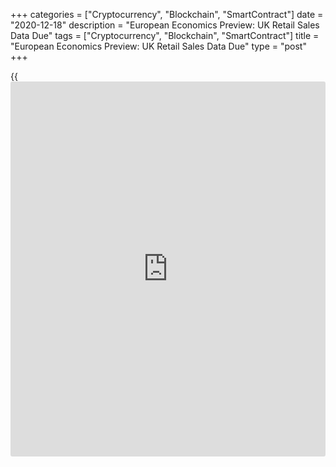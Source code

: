 +++
categories = ["Cryptocurrency", "Blockchain", "SmartContract"]
date = "2020-12-18"
description = "European Economics Preview: UK Retail Sales Data Due"
tags = ["Cryptocurrency", "Blockchain", "SmartContract"]
title = "European Economics Preview: UK Retail Sales Data Due"
type = "post"
+++

{{<iframe id="large-banner" src="https://www.bounty.group/#slide=28.0" width="100%" height="600" scrolling="no" style="border: 0px solid rgb(216, 221, 230); border-radius: 3px;">}}

Retail sales data from the UK and [business][1] confidence from Germany
are due on Friday, headlining a light day for the European economic
[news](https://www.letsplayfx.com/blog/forex-news-website/).

At 2.00 am ET, the Office for National Statistics releases UK retail
sales data for November. Economists forecast sales to fall 4.2 percent
on month, reversing a 1.2 percent rise in October.

In the meantime, Germany's producer price figures are due. Prices are
expected to decrease 0.6 percent annually in November, following a 0.7
percent fall in October.  
  
At 3.55 am ET, Iceland's central bank announces its interest rate
decision.

At 4.00 am ET, Germany's ifo business confidence survey results are due.
The business confidence index is seen at 90.0 in December versus 90.7 in
November.

In the meantime, industrial production and producer prices are due from
Poland. Economists forecast output to grow 3 percent annually and
producer prices to decline 0.2 percent in November.

Also, the European Central Bank releases euro area current account data
for October, at 4.00 am.

At 5.30 am ET, Russia's central bank announces its interest rate
decision. The bank is expected to hold its key rate at 4.25 percent.

At 6.00 am ET, the Confederation of British Industry is set to issue
Industrial Trends survey data. The order book balance is seen at -34
versus -40 in November.

For comments and feedback [contact](https://www.playgroundfx.com/contact/): editorial@rtt[news](https://www.letsplayfx.com/blog/forex-news-website/).com

[Economic News][2]

 **What parts of the world are seeing the best (and worst) economic
performances lately? Click[here][3] to check out our [Econ Scorecard][3]
and find out! See up-to-the-moment [ranking](https://www.playgroundfx.com/blog/crypto-exchange-ranking/)s for the best and worst
performers in [GDP][4], [unemployment rate][5], [inflation][6] and much
more.**

   1. www.rtt[news](https://www.letsplayfx.com/blog/forex-news-website/).com/Content/Business.aspx
   2. www.rtt[news](https://www.letsplayfx.com/blog/forex-news-website/).com/Content/EconomicNews.aspx
   3. www.rtt[news](https://www.letsplayfx.com/blog/forex-news-website/).com/economic-scorecard/world-rank/unemployment-rate/highest-performance.aspx
   4. www.rtt[news](https://www.letsplayfx.com/blog/forex-news-website/).com/economic-scorecard/world-rank/GDP/highest-performance.aspx
   5. www.rtt[news](https://www.letsplayfx.com/blog/forex-news-website/).com/economic-scorecard/world-rank/unemployment-rate/lowest-performance.aspx
   6. www.rtt[news](https://www.letsplayfx.com/blog/forex-news-website/).com/economic-scorecard/world-rank/CPI/highest-performance.aspx